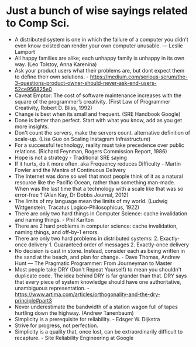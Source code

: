 # Just a bunch of wise sayings related to Comp Sci.
- A distributed system is one in which the failure of a computer you didn’t even know existed can render your own computer unusable. — Leslie Lamport 
- All happy families are alike; each unhappy family is unhappy in its own way. (Leo Tolstoy, Anna Karenina)
- Ask your product users what their problems are, but dont expect them to define their own solutions. - https://medium.com/serious-scrum/the-3-questions-product-owner-should-never-ask-end-users-52ce956825e0 
- Caveat Emptor: The cost of software maintenance increases with the square of the programmer’s creativity. (First Law of Programmer Creativity, Robert D. Bliss, 1992)
- Change is best when its small and frequent. (SRE Handbook Google)
- Done is better than perfect. Start with what you know, add as you get more insights.
- Don't count the servers, make the servers count. alternative definition of scale-up. (Lisa Guo on Scaling Instagram Infrastructure)
- For a successful technology, reality must take precedence over public relations. (Richard Feynman, Rogers Commission Report, 1986)
- Hope is not a strategy - Traditional SRE saying
- If it hurts, do it more often. aka Frequency reduces Difficulty - Martin Fowler and the Mantra of Continuous Delivery  
- The Internet was done so well that most people think of it as a natural resource like the Pacific Ocean, rather than something man-made. When was the last time that a technology with a scale like that was so error-free ? (Alan Kay, Dr Dobbs Journal, 2012)
- The limits of my language mean the limits of my world. (Ludwig Wittgenstein, Tracatus Logico-Philosophicus, 1922)
- There are only two hard things in Computer Science: cache invalidation and naming things. - Phil Karlton
- There are 2 hard problems in computer science: cache invalidation, naming things, and off-by-1 errors.
- There are only two hard problems in distributed systems:  2. Exactly-once delivery 1. Guaranteed order of messages 2. Exactly-once delivery
- No decision is cast in stone. Instead, consider each as being written in the sand at the beach, and plan for change. - Dave Thomas, Andrew Hunt — The Pragmatic Programmer: From Journeyman to Master
- Most people take DRY (Don't Repeat Yourself) to mean you shouldn't duplicate code. The idea behind DRY is far grander than that. DRY says that every piece of system knowledge should have one authoritative, unambiguous representation. - https://www.artima.com/articles/orthogonality-and-the-dry-principle#part3
- Never underestimate the bandwidth of a station wagon full of tapes hurtling down the highway. (Andrew Tanenbaum)
- Simplicity is a prerequisite for reliability. - Edsger W. Dijkstra
- Strive for progress, not perfection.
- Simplicity is a quality that, once lost, can be extraordinarily difficult to recapture. - Site Reliability Engineering at Google
